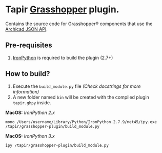 # Tapir [Grasshopper](https://www.grasshopper3d.com/) plugin.

Contains the source code for Grasshopper® components that use the [Archicad JSON API](https://archicadapi.graphisoft.com/JSONInterfaceDocumentation/#Introduction).

## Pre-requisites
1. [IronPython](https://ironpython.net/) is required to build the plugin (2.7+)

## How to build?
1. Execute the ```build_module.py``` file *(Check docstrings for more information)*
2. A new folder named ```bin``` will be created with the compiled plugin ```tapir.ghpy``` inside.


**MacOS:** *IronPython 2.x*
```
mono /Users/username/Library/Python/IronPython.2.7.9/net45/ipy.exe /tapir/grasshopper-plugin/build_module.py
```

**MacOS:** *IronPython 3.x*
```
ipy /tapir/grasshopper-plugin/build_module.py
